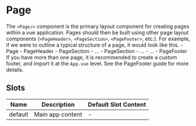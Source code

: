 # Page

The `<Page/>` component is the primary layout component for creating pages within a vue application. Pages should then be built using other page layout components (`<PageHeader>`, `<PageSection>`, `<PageFooter>`, etc.). For example, if we were to outline a typical structure of a page, it would look like this.  - Page - PageHeader - PageSection - ... - PageSection - ... - ... - PageFooter  If you have more than one page, it is recommended to create a custom footer, and import it at the `App.vue` level. See the PageFooter guide for more details.  

## Slots

<!-- @vuese:Page:slots:start -->
|Name|Description|Default Slot Content|
|---|---|---|
|default|Main app content|-|

<!-- @vuese:Page:slots:end -->


